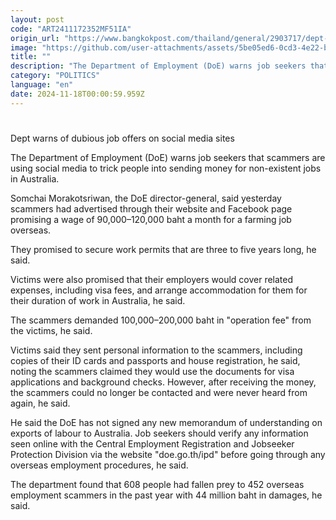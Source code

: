 ```yaml
---
layout: post
code: "ART2411172352MF51IA"
origin_url: "https://www.bangkokpost.com/thailand/general/2903717/dept-warns-of-dubious-job-offers-on-social-media-sites"
image: "https://github.com/user-attachments/assets/5be05ed6-0cd3-4e22-badd-d6d1fbfd7591"
title: ""
description: "The Department of Employment (DoE) warns job seekers that scammers are using social media to trick people into sending money for non-existent jobs in Australia."
category: "POLITICS"
language: "en"
date: 2024-11-18T00:00:59.959Z
---
```


# 

Dept warns of dubious job offers on social media sites

The Department of Employment (DoE) warns job seekers that scammers are using social media to trick people into sending money for non-existent jobs in Australia.

Somchai Morakotsriwan, the DoE director-general, said yesterday scammers had advertised through their website and Facebook page promising a wage of 90,000–120,000 baht a month for a farming job overseas.

They promised to secure work permits that are three to five years long, he said.

Victims were also promised that their employers would cover related expenses, including visa fees, and arrange accommodation for them for their duration of work in Australia, he said.

The scammers demanded 100,000–200,000 baht in "operation fee" from the victims, he said.

Victims said they sent personal information to the scammers, including copies of their ID cards and passports and house registration, he said, noting the scammers claimed they would use the documents for visa applications and background checks. However, after receiving the money, the scammers could no longer be contacted and were never heard from again, he said.

He said the DoE has not signed any new memorandum of understanding on exports of labour to Australia. Job seekers should verify any information seen online with the Central Employment Registration and Jobseeker Protection Division via the website "doe.go.th/ipd" before going through any overseas employment procedures, he said.

The department found that 608 people had fallen prey to 452 overseas employment scammers in the past year with 44 million baht in damages, he said.